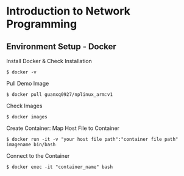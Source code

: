 # Introduction to Network Programming

## Environment Setup - Docker

Install Docker & Check Installation
```
$ docker -v
```

Pull Demo Image
```
$ docker pull guanxq0927/nplinux_arm:v1
```
Check Images
```
$ docker images
```

Create Container: Map Host File to Container
```
$ docker run -it -v "your host file path":"container file path" imagename bin/bash
```

Connect to the Container
```
$ docker exec -it "container_name" bash
```
